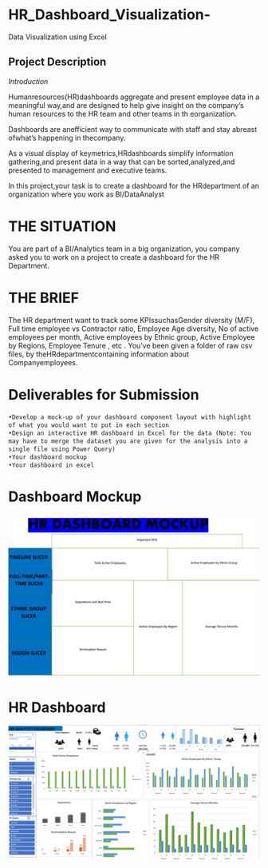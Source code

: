 # HR_Dashboard_Visualization-
Data Visualization using Excel

## Project Description
*Introduction*

   Humanresources(HR)dashboards aggregate and present employee data in a meaningful way,and are designed to help give insight on the company’s human resources to the HR team and other teams in th eorganization.
   
   Dashboards are anefficient way to communicate with staff and stay abreast ofwhat’s happening in thecompany.
   
   As a visual display of keymetrics,HRdashboards simplify information gathering,and present data in a way that can be sorted,analyzed,and presented to management and executive teams.

   In this project,your task is to create a dashboard for the HRdepartment of an organization where you work as BI/DataAnalyst

# THE SITUATION  
  You are part of a BI/Analytics team in a big organization, you company asked you to work on a project to create a dashboard for the HR Department.
# THE BRIEF 
  The HR department want to track some KPIssuchasGender diversity (M/F), Full time employee vs Contractor ratio, Employee Age diversity, No of active employees per month, Active employees by Ethnic group, Active Employee by   Regions, Employee Tenure , etc .
  You’ve been given a folder of raw csv files, by theHRdepartmentcontaining information about Companyemployees.

# Deliverables for Submission
    •Develop a mock-up of your dashboard component layout with highlight of what you would want to put in each section
    •Design an interactive HR dashboard in Excel for the data (Note: You may have to merge the dataset you are given for the analysis into a single file using Power Query)
    •Your dashboard mockup
    •Your dashboard in excel
  # Dashboard Mockup  
  <p align="center">
  <img src="Screenshot (108).png" width="900" alt="accessibility text">
</p>

  # HR Dashboard   
  <p align="center">
  <img src="Screenshot (106).png" width="1000" alt="accessibility text">
</p>
